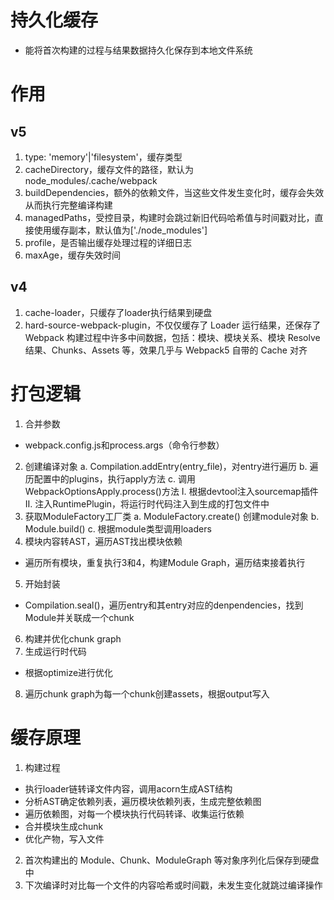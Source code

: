 # 持久化缓存
- 能将首次构建的过程与结果数据持久化保存到本地文件系统

# 作用

## v5
1. type: 'memory'|'filesystem'，缓存类型
2. cacheDirectory，缓存文件的路径，默认为node_modules/.cache/webpack
3. buildDependencies，额外的依赖文件，当这些文件发生变化时，缓存会失效从而执行完整编译构建
4. managedPaths，受控目录，构建时会跳过新旧代码哈希值与时间戳对比，直接使用缓存副本，默认值为['./node_modules']
5. profile，是否输出缓存处理过程的详细日志
6. maxAge，缓存失效时间

## v4
1. cache-loader，只缓存了loader执行结果到硬盘
2. hard-source-webpack-plugin，不仅仅缓存了 Loader 运行结果，还保存了 Webpack 构建过程中许多中间数据，包括：模块、模块关系、模块 Resolve 结果、Chunks、Assets 等，效果几乎与 Webpack5 自带的 Cache 对齐

# 打包逻辑
1. 合并参数
  - webpack.config.js和process.args（命令行参数）
2. 创建编译对象
  a. Compilation.addEntry(entry_file)，对entry进行遍历
  b. 遍历配置中的plugins，执行apply方法
  c. 调用WebpackOptionsApply.process()方法
    Ⅰ. 根据devtool注入sourcemap插件
    Ⅱ. 注入RuntimePlugin，将运行时代码注入到生成的打包文件中
3. 获取ModuleFactory工厂类
  a. ModuleFactory.create() 创建module对象
  b. Module.build()
  c. 根据module类型调用loaders
4. 模块内容转AST，遍历AST找出模块依赖
  - 遍历所有模块，重复执行3和4，构建Module Graph，遍历结束接着执行
5. 开始封装
  - Compilation.seal()，遍历entry和其entry对应的denpendencies，找到Module并关联成一个chunk
6. 构建并优化chunk graph
7. 生成运行时代码
  - 根据optimize进行优化
8. 遍历chunk graph为每一个chunk创建assets，根据output写入

# 缓存原理
1. 构建过程
  - 执行loader链转译文件内容，调用acorn生成AST结构
  - 分析AST确定依赖列表，遍历模块依赖列表，生成完整依赖图
  - 遍历依赖图，对每一个模块执行代码转译、收集运行依赖
  - 合并模块生成chunk
  - 优化产物，写入文件
2. 首次构建出的 Module、Chunk、ModuleGraph 等对象序列化后保存到硬盘中
3. 下次编译时对比每一个文件的内容哈希或时间戳，未发生变化就跳过编译操作